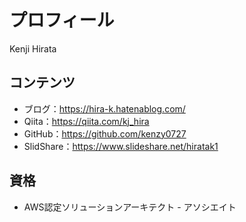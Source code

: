 # プロフィール
Kenji Hirata

## コンテンツ
- ブログ：https://hira-k.hatenablog.com/
- Qiita：https://qiita.com/kj_hira
- GitHub：https://github.com/kenzy0727
- SlidShare：https://www.slideshare.net/hiratak1

## 資格
- AWS認定ソリューションアーキテクト - アソシエイト
